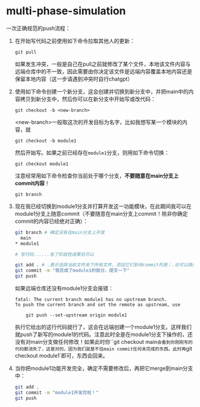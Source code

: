 # multi-phase-simulation

一次正确规范的push流程：

1. 在开始写代码之前使用如下命令拉取其他人的更新：

   ```
   git pull
   ```

   如果发生冲突，一般是自己在pull之前就修改了某个文件，本地该文件内容与远端仓库中的不一致，因此需要由你决定该文件是远端内容覆盖本地内容还是保留本地内容（这一步请遇到冲突时自行chatgpt）

2. 使用如下命令创建一个新分支，这会创建并切换到新分支中，并把main中的内容拷贝到新分支中，然后你可以在新分支中开始写或改代码：

   ```
   git checkout -b <new-branch>
   ```

   \<new-branch>一般取这次的开发目标为名字，比如我想写某一个模块的内容，就

   ```
   git checkout -b module1
   ```

   然后开始写。如果之前已经存在`module1`分支，则用如下命令切换：

   ```
   git checkout module1
   ```

   注意经常用如下命令检查你当前处于哪个分支，**不要随意在main分支上commit内容**！

   ```
   git branch
   ```

3. 现在我已经切换到module1分支并打算开发这一功能模块，在此期间我可以在module1分支上随意commit（不要随意在main分支上commit！除非你确定commit的内容已经绝对正确）：

   ```bash
   git branch # 确定没有在main分支上开发
     main
   * module1
   
   # 写代码......有了阶段性成果后可以
   
   git add . # .表示选择当前文件夹下所有文件，添加它们到待commit列表；.也可以换成具体的文件或文件夹
   git commit -m "我完成了module1的部分，提交一下"
   git push
   ```
   
   如果远端仓库还没有module1分支会报错：
   
   ```
   fatal: The current branch module1 has no upstream branch.
   To push the current branch and set the remote as upstream, use
   
       git push --set-upstream origin module1
   ```
   
   执行它给出的这行代码就行了，这会在远端创建一个module1分支。这样我们就push了新写的module1的代码。注意此时全是在module1分支下操作的，还没有对main分支做任何修改！如果此时你``git checkout main`会看到你刚刚写的代码都消失了，这是对的，因为我们就是不往main commit任何未完成的东西。此时再`git checkout module1`即可，东西会回来。
   
4. 当你把module1功能开发完全，确定不需要修改后，再把它merge到main分支中：

   ```bash
   git add .
   git commit -m "module1开发完啦！"
   git push
   
   ```

   
